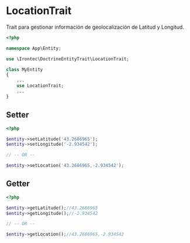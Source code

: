 # LocationTrait

Trait para gestionar información de geolocalización de Latitud y Longitud.

````php
<?php

namespace App\Entity;

use \Irontec\DoctrineEntityTrait\LocationTrait;

class MyEntity
{
    ...
    use LocationTrait;
    ...
}
````

## Setter

````php
<?php

$entity->setLatitude('43.2686965');
$entity->setLongitude('-2.934542');

// -- OR --

$entity->setLocation('43.2686965,-2.934542');

````

## Getter

````php
<?php

$entity->getLatitude();//43.2686965
$entity->getLongitude();//-2.934542

// -- OR --

$entity->getLocation();//43.2686965,-2.934542

````
